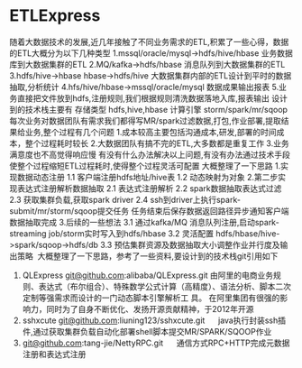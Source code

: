 # ETLExpress
随着大数据技术的发展,近几年接触了不同业务需求的ETL,积累了一些心得，数据的ETL大概分为以下几种类型
1.mssql/oracle/mysql->hdfs/hive/hbase 业务数据库到大数据集群的ETL
2.MQ/kafka->hdfs/hbase 消息队列到大数据集群的ETL
3.hdfs/hive->hbase  hbase->hdfs/hive 大数据集群内部的ETL设计到平时的数据抽取,分析统计
4.hfs/hive/hbase->mssql/oracle/mysql 数据成果输出报表
5.业务直接把文件放到hdfs,注册规则,我们根据规则清洗数据落地入库,报表输出
设计到的技术栈主要有 存储类型 hdfs,hive,hbase 计算引擎 storm/spark/mr/sqoop
每次业务对数据团队有需求我们都得写MR/spark过滤数据,打包,作业部署,提取结果给业务,整个过程有几个问题
1.成本较高主要包括沟通成本,研发,部署的时间成本，整个过程耗时较长
2.大数据团队有搞不完的ETL,大多数都是重复工作
3.业务满意度也不高觉得响应慢
有没有什么办法解决以上问题,有没有办法通过技术手段使整个过程缩短ETL过程耗时,使得整个过程灵活可配置
大概整理了一下思路
1.实现数据动态注册
  1.1	客户端注册hdfs地址/hive表
  1.2	动态映射为对象
2.第二步实现表达式注册解析数据抽取
  2.1	表达式注册解析
  2.2	spark数据抽取表达式过滤
  2.3	获取集群负载,获取spark driver
  2.4	ssh到driver上执行spark-submit/mr/storm/sqoop提交任务 任务结束后保存数据返回路径异步通知客户端数据抽取完成
3.后续的一些想法
  3.1 通过kafka/MQ 消息队列注册,启动spark-streaming job/storm实时写入到hdfs/hbase
  3.2 灵活配置 hdfs/hbase/hive->spark/sqoop->hdfs/db
  3.3 预估集群资源及数据抽取大小调整作业并行度及输出策略
  大概整理了一下思路，参考了一些资料,要设计到的技术栈git引用如下
  1. QLExpress git@github.com:alibaba/QLExpress.git 
      由阿里的电商业务规则、表达式（布尔组合）、特殊数学公式计算（高精度）、语法分析、脚本二次定制等强需求而设计的一门动态脚本引擎解析工       具。 在阿里集团有很强的影响力，同时为了自身不断优化、发扬开源贡献精神，于2012年开源
  2. sshxcute git@github.com:liuning123/sshxcute.git
      java执行封装ssh插件,通过获取集群负载自动化部署shell脚本提交MR/SPARK/SQOOP作业
  3. git@github.com:tang-jie/NettyRPC.git
      通信方式RPC+HTTP完成元数据注册和表达式注册
   
